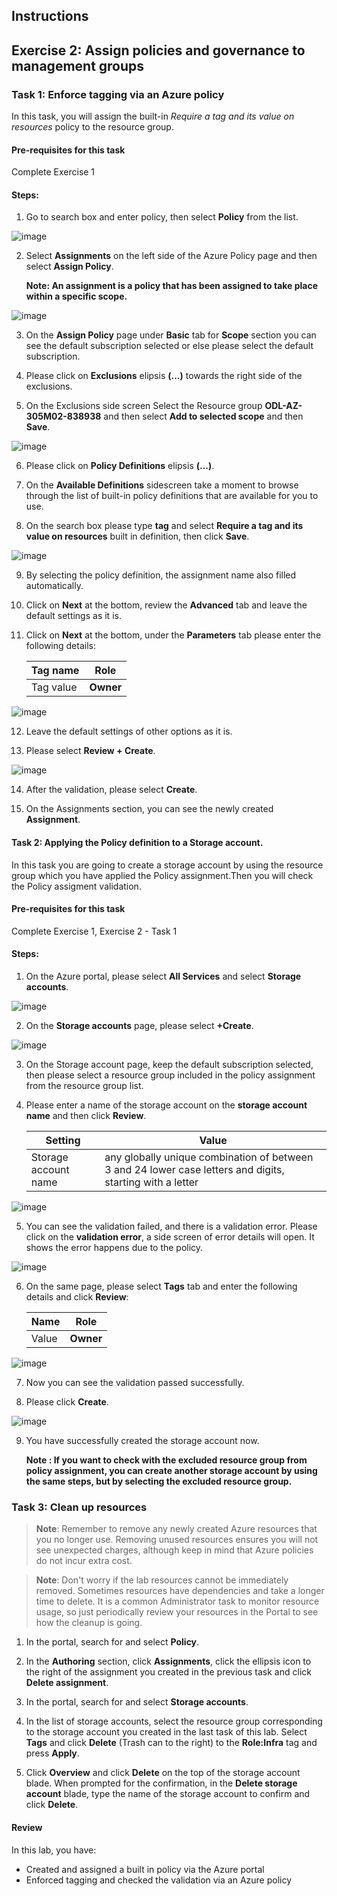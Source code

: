 ## Instructions

## Exercise 2: Assign policies and governance to management groups

### Task 1: Enforce tagging via an Azure policy

In this task, you will assign the built-in *Require a tag and its value on resources* policy to the resource group. 

#### Pre-requisites for this task

Complete Exercise 1

#### Steps:

1. Go to search box and enter policy, then select **Policy** from the list.

![image](../media/pol1.png)

2. Select **Assignments** on the left side of the Azure Policy page and then select **Assign Policy**.
      
      **Note: An assignment is a policy that has been assigned to take place within a specific scope.**

![image](../media/pol2.png)

3. On the **Assign Policy** page under **Basic** tab for **Scope** section you can see the default subscription selected or else please select the default subscription. 

4. Please click on **Exclusions** elipsis **(...)** towards the right side of the exclusions.

5. On the Exclusions side screen Select the Resource group **ODL-AZ-305M02-838938** and then select **Add to selected scope** and then **Save**.

![image](../media/pol6a.png)

6. Please click on **Policy Definitions** elipsis **(...)**.

7. On the **Available Definitions** sidescreen take a moment to browse through the list of built-in policy definitions that are available for you to use.

8. On the search box please type **tag** and select **Require a tag and its value on resources** built in definition, then click **Save**.

![image](../media/pol7.png)

9. By selecting the policy definition, the assignment name also filled automatically.

10. Click on **Next** at the bottom, review the **Advanced** tab and leave the default settings as it is.

11. Click on **Next** at the bottom, under the **Parameters** tab please enter the following details:

    | Tag name | **Role** |
    | -------- | ----------------- |
    | Tag value | **Owner** |
    
![image](../media/pol9a.png)    

12. Leave the default settings of other options as it is.

13. Please select **Review + Create**.

![image](../media/pol10.png) 

14. After the validation, please select **Create**.

15. On the Assignments section, you can see the newly created **Assignment**.

#### Task 2: Applying the Policy definition to a Storage account.

In this task you are going to create a storage account by using the resource group which you have applied the Policy assignment.Then you will check the Policy assigment validation.

#### Pre-requisites for this task

Complete Exercise 1, Exercise 2 -  Task 1

#### Steps:

1. On the Azure portal, please select **All Services** and select **Storage accounts**.

![image](../media/pol11.png)

2. On the **Storage accounts** page, please select **+Create**.

![image](../media/pol12.png)

3. On the Storage account page, keep the default subscription selected, then please select a resource group included in the policy assignment from the resource group list.

4. Please enter a name of the storage account on the **storage account name** and then click **Review**.

    | Setting | Value |
    | --- | --- |
    | Storage account name | any globally unique combination of between 3 and 24 lower case letters and digits, starting with a letter |

![image](../media/pol13.png)

5. You can see the validation failed, and there is a validation error. Please click on the **validation error**, a side screen of error details will open. It shows the error happens due to the policy.

![image](../media/pol14.png)

6. On the same page, please select **Tags** tab and enter the following details and click **Review**:

      | Name | **Role** |
      | ---- | -------- |
      | Value | **Owner** |
 
 ![image](../media/pol15.png)
      
7. Now you can see the validation passed successfully.

8. Please click **Create**.

![image](../media/pol16.png)

9. You have successfully created the storage account now.

      **Note : If you want to check with the excluded resource group from policy assignment, you can create another storage account by using the same steps, but by selecting the excluded resource group.**    

### Task 3: Clean up resources

   >**Note**: Remember to remove any newly created Azure resources that you no longer use. Removing unused resources ensures you will not see unexpected charges, although keep in mind that Azure policies do not incur extra cost.
   
   >**Note**:  Don't worry if the lab resources cannot be immediately removed. Sometimes resources have dependencies and take a longer time to delete. It is a common Administrator task to monitor resource usage, so just periodically review your resources in the Portal to see how the cleanup is going. 

1. In the portal, search for and select **Policy**.

1. In the **Authoring** section, click **Assignments**, click the ellipsis icon to the right of the assignment you created in the previous task and click **Delete assignment**. 

1. In the portal, search for and select **Storage accounts**.

1. In the list of storage accounts, select the resource group corresponding to the storage account you created in the last task of this lab. Select **Tags** and click **Delete** (Trash can to the right) to the **Role:Infra** tag and press **Apply**. 

1. Click **Overview** and click **Delete** on the top of the storage account blade. When prompted for the confirmation, in the **Delete storage account** blade, type the name of the storage account to confirm and click **Delete**. 

#### Review

In this lab, you have:

- Created and assigned a built in policy via the Azure portal
- Enforced tagging  and checked the validation via an Azure policy

  
